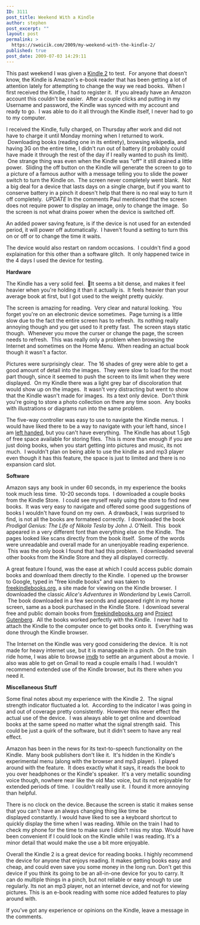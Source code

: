 ```yaml
---
ID: 3111
post_title: Weekend With a Kindle
author: stephen
post_excerpt: ""
layout: post
permalink: >
  https://swoicik.com/2009/my-weekend-with-the-kindle-2/
published: true
post_date: 2009-07-03 14:29:11
---
```

This past weekend I was given a <a href="http://amazon.com/kindle" target="_blank">Kindle 2</a> to test.  For anyone that doesn't know, the Kindle is Amazon's e-book reader that has been getting a lot of attention lately for attempting to change the way we read books.  When I first received the Kindle, I had to register it.  If you already have an Amazon account this couldn't be easier.  After a couple clicks and putting in my Username and password, the Kindle was synced with my account and ready to go.  I was able to do it all through the Kindle itself, I never had to go to my computer.

I received the Kindle, fully charged, on Thursday after work and did not have to charge it until Monday morning when I returned to work.  Downloading books (reading one in its entirety), browsing wikipedia, and having 3G on the entire time, I didn't run out of battery (it probably could have made it through the rest of the day if I really wanted to push its limit).  One strange thing was even when the Kindle was "off" it still drained a little power.  Sliding the off button on the Kindle will generate the screen to go to a picture of a famous author with a message telling you to slide the power switch to turn the Kindle on.  The screen never completely went blank.  Not a big deal for a device that lasts days on a single charge, but if you want to conserve battery in a pinch it doesn't help that there is no real way to turn it off completely.  *UPDATE* In the comments Paul mentioned that the screen does not require power to display an image, only to change the image.  So the screen is not what drains power when the device is switched off.

An added power saving feature, is if the device is not used for an extended period, it will power off automatically.  I haven't found a setting to turn this on or off or to change the time it waits.

The device would also restart on random occasions.  I couldn't find a good explaination for this other than a software glitch.  It only happened twice in the 4 days I used the device for testing.

<strong>Hardware</strong>

The Kindle has a very solid feel.  It seems a bit dense, and makes it feel heavier when you're holding it than it actually is.  It feels heavier than your average book at first, but I got used to the weight pretty quickly.

The screen is amazing for reading.  Very clear and natural looking.  You forget you're on an electronic device sometimes.  Page turning is a little slow due to the fact the entire screen has to refresh.  Its nothing really annoying though and you get used to it pretty fast.  The screen stays static though.  Whenever you move the curser or change the page, the screen needs to refresh.  This was really only a problem when browsing the Internet and sometimes on the Home Menu.  When reading an actual book though it wasn't a factor.

Pictures were surprisingly clear.  The 16 shades of grey were able to get a good amount of detail into the images.  They were slow to load for the most part though, since it seemed to push the screen to its limit when they were displayed.  On my Kindle there was a light grey bar of discoloration that would show up on the images.  It wasn't very distracting but went to show that the Kindle wasn't made for images.  Its a text only device.  Don't think you're going to store a photo collection on there any time soon.  Any books with illustrations or diagrams run into the same problem.

The five-way controller was easy to use to navigate the Kindle menus.  I would have liked there to be a way to navigate with your left hand, since I am <a href="http://everythingrandom.net/post/75763761/if-being-left-handed-is-wrong-i-dont-want-to-be" target="_blank">left handed</a>, but you can't have everything.  The Kindle has about 1.5gb of free space available for storing files.  This is more than enough if you are just doing books, when you start getting into pictures and music, its not much.  I wouldn't plan on being able to use the kindle as and mp3 player even though it has this feature, the space is just to limited and there is no expansion card slot.

<strong>Software</strong>

Amazon says any book in under 60 seconds, in my experience the books took much less time.  10-20 seconds tops.  I downloaded a couple books from the Kindle Store.  I could see myself really using the store to find new books.  It was very easy to navigate and offered some good suggestions of books I wouldn't have found on my own.  A drawback, I was surprised to find, is not all the books are formateed correctly.  I downloaded the book <em>Pro</em><em>digal Genius: The Life of Nikola Tesla</em> by John J. O'Neill.  This  book appeared in a very different font than everything else on the Kindle.  The pages looked like scans directly from the book itself.  Some of the words were unreadable and overall made for an unenjoyable reading experience.  This was the only book I found that had this problem.  I downloaded several other books from the Kindle Store and they all displayed correctly.

A great feature I found, was the ease at which I could access public domain books and download them directly to the Kindle.  I opened up the browser to Google, typed in "free kindle books" and was taken to <a href="http://freekindlebooks.org/" target="_blank">freekindlebooks.org</a>, a site made for viewing on the Kindle browser.  I downloaded the classic <em>Alice's Adventures in Wonderland</em> by Lewis Carroll.  The book downloaded in a few seconds and appeared right in my home screen, same as a book purchased in the Kindle Store.  I download several free and public domain books from <a href="http://freekindlebooks.org" target="_blank">freekindlebooks.org</a> and <a href="http://www.gutenberg.org/wiki/Main_Page" target="_blank">Project Gutenberg</a>.  All the books worked perfectly with the Kindle.  I never had to attach the Kindle to the computer once to get books onto it.  Everything was done through the Kindle browser.

The Internet on the Kindle was very good considering the device.  It is not made for heavy internet use, but it is manageable in a pinch.  On the train ride home, I was able to browse <a href="http://imdb.com" target="_blank">imdb</a> to settle an argument about a movie.  I also was able to get on Gmail to read a couple emails I had. I wouldn't recommend extended use of the Kindle browser, but its there when you need it.

<strong>Miscellaneous Stuff</strong>

Some final notes about my experience with the Kindle 2.  The signal strength indicator fluctuated a lot.  According to the indicator I was going in and out of coverage pretty consistently.  However this never effect the actual use of the device.  I was always able to get online and download books at the same speed no matter what the signal strength said.  This could be just a quirk of the software, but it didn't seem to have any real effect.

Amazon has been in the news for its text-to-speech functionality on the Kindle.  Many book publishers don't like it.  It's hidden in the Kindle's experimental menu (along with the browser and mp3 player).  I played around with the feature.  It does exactly what it says, it reads the book to you over headphones or the Kindle's speaker.  It's a very metallic sounding voice though, nowhere near like the old Mac voice, but its not enjoyable for extended periods of time.  I couldn't really use it.  I found it more annoying than helpful.

There is no clock on the device. Because the screen is static it makes sense that you can't have an always changing thing like time be displayed constantly. I would have liked to see a keyboard shortcut to quickly display the time when I was reading. While on the train I had to check my phone for the time to make sure I didn't miss my stop. Would have been convenient if I could look on the Kindle while I was reading. It's a minor detail that would make the use a bit more enjoyable.

Overall the Kindle 2 is a great device for reading books. I highly recommend the device for anyone that enjoys reading. It makes getting books easy and cheap, and could even save you some money in the long run. Don't get this device if you think its going to be an all-in-one device for you to carry. It can do multiple things in a pinch, but not reliable or easy enough to use regularly. Its not an mp3 player, not an internet device, and not for viewing pictures. This is an e-book reading with some nice added features to play around with.

If you've got any experience or opinions on the Kindle, leave a message in the comments.